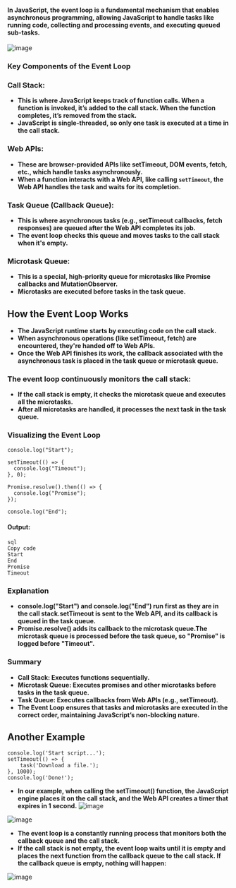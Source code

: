 #### In JavaScript, the event loop is a fundamental mechanism that enables asynchronous programming, allowing JavaScript to handle tasks like running code, collecting and processing events, and executing queued sub-tasks.
![image](https://github.com/user-attachments/assets/fc2763c8-9089-425f-b646-d12d277f8d3a)
### Key Components of the Event Loop
### Call Stack:
- **This is where JavaScript keeps track of function calls. When a function is invoked, it’s added to the call stack. When the function completes, it’s removed from the stack.**
- **JavaScript is single-threaded, so only one task is executed at a time in the call stack.**
### Web APIs:
- **These are browser-provided APIs like setTimeout, DOM events, fetch, etc., which handle tasks asynchronously.**
- **When a function interacts with a Web API, like calling `setTimeout`, the Web API handles the task and waits for its completion.**
### Task Queue (Callback Queue):
- **This is where asynchronous tasks (e.g., setTimeout callbacks, fetch responses) are queued after the Web API completes its job.**
- **The event loop checks this queue and moves tasks to the call stack when it's empty.**
### Microtask Queue:
- **This is a special, high-priority queue for microtasks like Promise callbacks and MutationObserver.**
- **Microtasks are executed before tasks in the task queue.**
## How the Event Loop Works
- **The JavaScript runtime starts by executing code on the call stack.**
- **When asynchronous operations (like setTimeout, fetch) are encountered, they're handed off to Web APIs.**
- **Once the Web API finishes its work, the callback associated with the asynchronous task is placed in the task queue or microtask queue.**
### The event loop continuously monitors the call stack:
- **If the call stack is empty, it checks the microtask queue and executes all the microtasks.**
- **After all microtasks are handled, it processes the next task in the task queue.**
### Visualizing the Event Loop
```
console.log("Start");

setTimeout(() => {
  console.log("Timeout");
}, 0);

Promise.resolve().then(() => {
  console.log("Promise");
});

console.log("End");
```
#### Output:
```
sql
Copy code
Start
End
Promise
Timeout
```
### Explanation
- **console.log("Start") and console.log("End") run first as they are in the call stack.setTimeout is sent to the Web API, and its callback is queued in the task queue.**
- **Promise.resolve() adds its callback to the microtask queue.The microtask queue is processed before the task queue, so "Promise" is logged before "Timeout".**
### Summary
- **Call Stack: Executes functions sequentially.**
- **Microtask Queue: Executes promises and other microtasks before tasks in the task queue.**
- **Task Queue: Executes callbacks from Web APIs (e.g., setTimeout).**
- **The Event Loop ensures that tasks and microtasks are executed in the correct order, maintaining JavaScript’s non-blocking nature.**
## Another Example
```
console.log('Start script...');
setTimeout(() => {
    task('Download a file.');
}, 1000);
console.log('Done!');
```
- **In our example, when calling the setTimeout() function, the JavaScript engine places it on the call stack, and the Web API creates a timer that expires in 1 second.**
![image](https://github.com/user-attachments/assets/09426d6c-4f4d-49c3-ab7f-6e55bca82d68)

![image](https://github.com/user-attachments/assets/0872bf1a-9473-4a5d-a5a9-ed425884a809)

- **The event loop is a constantly running process that monitors both the callback queue and the call stack.**
- **If the call stack is not empty, the event loop waits until it is empty and places the next function from the callback queue to the call stack. If the callback queue is empty, nothing will happen:**

![image](https://github.com/user-attachments/assets/c0ce38cd-9bc6-4af2-ab4e-24115abca9da)

